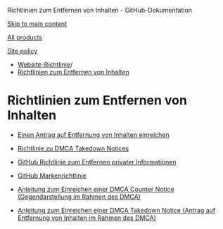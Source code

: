Richtlinien zum Entfernen von Inhalten - GitHub-Dokumentation

[Skip to main content](#main-content)

[All products](/de)

[Site policy](/site-policy)

* [Website-Richtlinie](/de/site-policy)/
* [Richtlinien zum Entfernen von Inhalten](/de/site-policy/content-removal-policies)

Richtlinien zum Entfernen von Inhalten
==========

* [Einen Antrag auf Entfernung von Inhalten einreichen](/de/site-policy/content-removal-policies/submitting-content-removal-requests)

* [Richtlinie zu DMCA Takedown Notices](/de/site-policy/content-removal-policies/dmca-takedown-policy)

* [GitHub Richtlinie zum Entfernen privater Informationen](/de/site-policy/content-removal-policies/github-private-information-removal-policy)

* [GitHub Markenrichtlinie](/de/site-policy/content-removal-policies/github-trademark-policy)

* [Anleitung zum Einreichen einer DMCA Counter Notice (Gegendarstellung im Rahmen des DMCA)](/de/site-policy/content-removal-policies/guide-to-submitting-a-dmca-counter-notice)

* [Anleitung zum Einreichen einer DMCA Takedown Notice (Antrag auf Entfernung von Inhalten im Rahmen des DMCA)](/de/site-policy/content-removal-policies/guide-to-submitting-a-dmca-takedown-notice)
